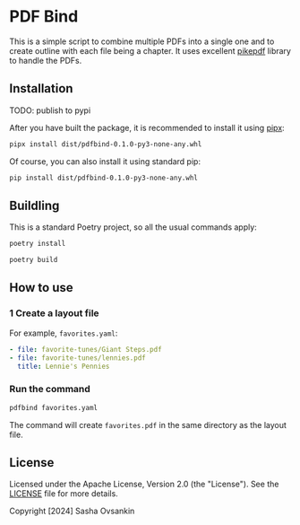 # PDF Bind

This is a simple script to combine multiple PDFs into a single one and to create outline with each file being a chapter. 
It uses excellent [pikepdf](https://github.com/pikepdf/pikepdf) library to handle the PDFs.

## Installation
TODO: publish to pypi

After you have built the package, it is recommended to install it using [pipx](https://github.com/pypa/pipx):

```bash
pipx install dist/pdfbind-0.1.0-py3-none-any.whl
```

Of course, you can also install it using standard pip:

```bash
pip install dist/pdfbind-0.1.0-py3-none-any.whl
```


## Buildling

This is a standard Poetry project, so all the usual commands apply:

```bash
poetry install
```

```bash
poetry build
```

## How to use

### 1 Create a layout file

For example, `favorites.yaml`:

```yaml
- file: favorite-tunes/Giant Steps.pdf
- file: favorite-tunes/lennies.pdf
  title: Lennie's Pennies
```

### Run the command

```bash
pdfbind favorites.yaml
```

The command will create `favorites.pdf` in the same directory as the layout file.


## License

Licensed under the Apache License, Version 2.0 (the "License"). See the [LICENSE](LICENSE) file for more details.

Copyright [2024] Sasha Ovsankin
